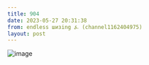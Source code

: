 ```yaml
---
title: 904
date: 2023-05-27 20:31:38
from: endless шизing ⍼ (channel1162404975)
layout: post
---
```


![image](photos/photo_59@27-05-2023_20-31-38.jpg)


